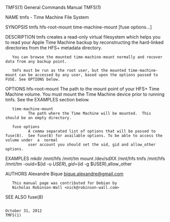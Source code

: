 TMFS(1)                                                                General Commands Manual                                                               TMFS(1)

NAME
       tmfs - Time Machine File System

SYNOPSIS
       tmfs hfs-root-mount time-machine-mount [fuse options...]

DESCRIPTION
       tmfs  creates  a  read-only  virtual filesystem which helps you to read your Apple Time Machine backup by reconstructing the hard-linked directories from the
       HFS+ metadata directory.

       You can browse the mounted time-machine-mount normally and recover data from any backup point.

       tmfs must be run as the root user, but the mounted time-machine-mount can be accessed by any user, based upon the options passed to FUSE. See OPTIONS below.

OPTIONS
       hfs-root-mount
              The path to the mount point of your HFS+ Time Machine volume.
              You must mount the Time Machine device prior to running tmfs.  See the EXAMPLES section below.

       time-machine-mount
              The path where the Time Machine will be mounted.  This should be an empty directory.

       fuse options
              A comma separated list of options that will be passed to fuse(8).  See fuse(8) for available options. To be able to access the volume under  a  normal
              user account you should set the uid, gid and allow_other options.

EXAMPLES
       mkdir /mnt/hfs /mnt/tm
       mount /dev/sdXX /mnt/hfs
       tmfs /mnt/hfs /mnt/tm -ouid=$(id -u $USER),gid=$(id -g $USER),allow_other

AUTHORS
       Alexandre Bique <bique.alexandre@gmail.com>

       This manual page was contributed for Debian by
       Nicholas Robinson-Wall <nick@robinson-wall.com>

SEE ALSO
       fuse(8)

                                                                          October 31, 2012                                                                   TMFS(1)
